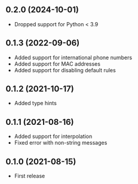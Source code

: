 ## 0.2.0 (2024-10-01)

- Dropped support for Python < 3.9

## 0.1.3 (2022-09-06)

- Added support for international phone numbers
- Added support for MAC addresses
- Added support for disabling default rules

## 0.1.2 (2021-10-17)

- Added type hints

## 0.1.1 (2021-08-16)

- Added support for interpolation
- Fixed error with non-string messages

## 0.1.0 (2021-08-15)

- First release
